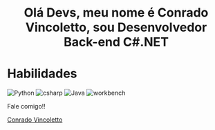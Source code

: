 <h1 align="center"> Olá Devs, meu nome é Conrado Vincoletto, sou Desenvolvedor Back-end C#.NET</h1>

<h1> Habilidades </h1>

![Python](https://user-images.githubusercontent.com/113942505/211654526-b997959d-210b-4033-8da6-76a5d8c64ff1.png)
![csharp](https://user-images.githubusercontent.com/113942505/211655001-2f7195e5-c3bb-4a92-bd4f-d9106b08ef73.png)
![Java](https://user-images.githubusercontent.com/113942505/211655184-fee066f8-aa51-4ff8-8459-c09cffd6220c.png)
![workbench](https://user-images.githubusercontent.com/113942505/211655407-95b35f04-44a3-4ccf-891f-19fe5b2074e9.png)

<h> Fale comigo!! </h>
<div class="badge-base LI-profile-badge" data-locale="pt_BR" data-size="medium" data-theme="light" data-type="VERTICAL" data-vanity="conrado-vincoletto-59280133" data-version="v1"><a class="badge-base__link LI-simple-link" href="https://br.linkedin.com/in/conrado-vincoletto-59280133?trk=profile-badge">Conrado Vincoletto</a></div>
              




<!--
**ConradoVincoletto/ConradoVincoletto** is a ✨ _special_ ✨ repository because its `README.md` (this file) appears on your GitHub profile.

Here are some ideas to get you started:

- 🔭 I’m currently working on ...
- 🌱 I’m currently learning ...
- 👯 I’m looking to collaborate on ...
- 🤔 I’m looking for help with ...
- 💬 Ask me about ...
- 📫 How to reach me: ...
- 😄 Pronouns: ...
- ⚡ Fun fact: ...
-->
